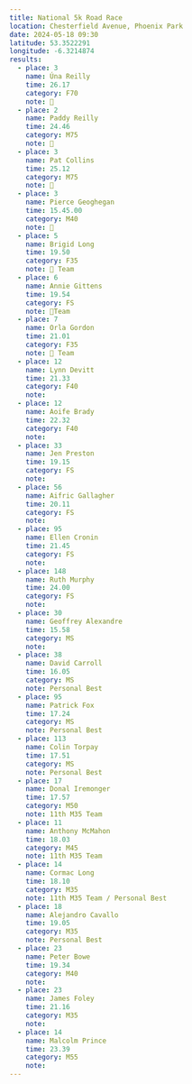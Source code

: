 ```yaml
---
title: National 5k Road Race
location: Chesterfield Avenue, Phoenix Park
date: 2024-05-18 09:30
latitude: 53.3522291
longitude: -6.3214874
results:
  - place: 3
    name: Úna Reilly
    time: 26.17
    category: F70
    note: 🥉
  - place: 2
    name: Paddy Reilly
    time: 24.46
    category: M75
    note: 🥈
  - place: 3
    name: Pat Collins
    time: 25.12
    category: M75
    note: 🥉
  - place: 3
    name: Pierce Geoghegan
    time: 15.45.00
    category: M40
    note: 🥉
  - place: 5
    name: Brigid Long 
    time: 19.50
    category: F35
    note: 🥉 Team
  - place: 6
    name: Annie Gittens
    time: 19.54
    category: FS
    note: 🥉Team
  - place: 7
    name: Orla Gordon
    time: 21.01
    category: F35
    note: 🥉 Team
  - place: 12
    name: Lynn Devitt
    time: 21.33
    category: F40
    note: 
  - place: 12
    name: Aoife Brady
    time: 22.32
    category: F40
    note:
  - place: 33
    name: Jen Preston
    time: 19.15
    category: FS
    note:
  - place: 56
    name: Aifric Gallagher
    time: 20.11
    category: FS
    note: 
  - place: 95
    name: Ellen Cronin
    time: 21.45
    category: FS
    note:
  - place: 148
    name: Ruth Murphy
    time: 24.00
    category: FS
    note:
  - place: 30
    name: Geoffrey Alexandre
    time: 15.58
    category: MS
    note:
  - place: 38
    name: David Carroll
    time: 16.05
    category: MS
    note: Personal Best
  - place: 95
    name: Patrick Fox
    time: 17.24
    category: MS
    note: Personal Best
  - place: 113
    name: Colin Torpay
    time: 17.51
    category: MS
    note: Personal Best
  - place: 17
    name: Donal Iremonger
    time: 17.57
    category: M50
    note: 11th M35 Team 
  - place: 11
    name: Anthony McMahon 
    time: 18.03
    category: M45
    note: 11th M35 Team 
  - place: 14
    name: Cormac Long 
    time: 18.10
    category: M35 
    note: 11th M35 Team / Personal Best
  - place: 18
    name: Alejandro Cavallo
    time: 19.05
    category: M35
    note: Personal Best
  - place: 23
    name: Peter Bowe
    time: 19.34
    category: M40
    note: 
  - place: 23
    name: James Foley
    time: 21.16
    category: M35
    note: 
  - place: 14
    name: Malcolm Prince
    time: 23.39
    category: M55
    note: 
---
```


